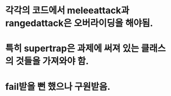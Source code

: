 # 각각의 코드에서 meleeattack과 rangedattack은 오버라이딩을 해야됨.
# 특히 supertrap은 과제에 써져 있는 클래스의 것들을 가져와야 함.
# fail받을 뻔 했으나 구원받음.
